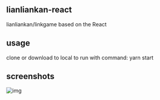 ## lianliankan-react

lianliankan/linkgame based on the React

## usage

clone or download to local to run with command: yarn start

## screenshots

![img](src='./lianliankan.gif')
